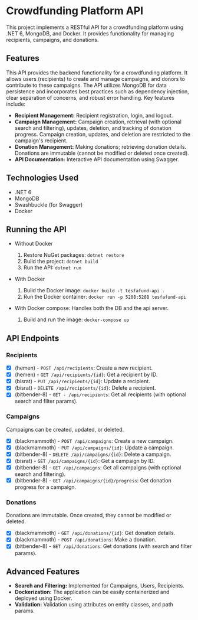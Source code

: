 # Crowdfunding Platform API

This project implements a RESTful API for a crowdfunding platform using .NET 6, MongoDB, and Docker. It provides functionality for managing recipients, campaigns, and donations.

## Features

This API provides the backend functionality for a crowdfunding platform. It allows users (recipients) to create and manage campaigns, and donors to contribute to these campaigns. The API utilizes MongoDB for data persistence and incorporates best practices such as dependency injection, clear separation of concerns, and robust error handling. Key features include:

- **Recipient Management:** Recipient registration, login, and logout.
- **Campaign Management:** Campaign creation, retrieval (with optional search and filtering), updates, deletion, and tracking of donation progress. Campaign creation, updates, and deletion are restricted to the campaign's recipient.
- **Donation Management:** Making donations; retrieving donation details. Donations are immutable (cannot be modified or deleted once created).
- **API Documentation:** Interactive API documentation using Swagger.

## Technologies Used

- .NET 6
- MongoDB
- Swashbuckle (for Swagger)
- Docker

## Running the API

- Without Docker

  1. Restore NuGet packages: `dotnet restore`
  2. Build the project: `dotnet build`
  3. Run the API: `dotnet run`

- With Docker
  1. Build the Docker image: `docker build -t tesfafund-api .`
  2. Run the Docker container: `docker run -p 5208:5208 tesfafund-api`

- With Docker compose: Handles both the DB and the api server.
  1. Build and run the image: `docker-compose up`

## API Endpoints

### Recipients

- [x] (hemen) - `POST /api/recipients`: Create a new recipient.
- [x] (hemen) - `GET /api/recipients/{id}`: Get a recipient by ID.
- [x] (bisrat) - `PUT /api/recipients/{id}`: Update a recipient.
- [x] (bisrat) - `DELETE /api/recipients/{id}`: Delete a recipient.
- [x] (bitbender-8) - `GET - /api/recipients`: Get all recipients (with optional search and filter params).

### Campaigns

Campaigns can be created, updated, or deleted.

- [x] (blackmammoth) - `POST /api/campaigns`: Create a new campaign.
- [x] (blackmammoth) - `PUT /api/campaigns/{id}`: Update a campaign.
- [x] (bitbender-8) - `DELETE /api/campaigns/{id}`: Delete a campaign.
- [x] (bisrat) - `GET /api/campaigns/{id}`: Get a campaign by ID.
- [x] (bitbender-8) - `GET /api/campaigns`: Get all campaigns (with optional search and filtering).
- [x] (bitbender-8) - `GET /api/campaigns/{id}/progress`: Get donation progress for a campaign.

### Donations

Donations are immutable. Once created, they cannot be modified or deleted.

- [x] (blackmammoth) - `GET /api/donations/{id}`: Get donation details.
- [x] (blackmammoth) - `POST /api/donations`: Make a donation.
- [x] (bitbender-8) - `GET /api/donations`: Get donations (with search and filter params).

## Advanced Features

- **Search and Filtering:** Implemented for Campaigns, Users, Recipients.
- **Dockerization:** The application can be easily containerized and deployed using Docker.
- **Validation:** Validation using attributes on entity classes, and path params.
